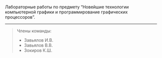 Лабораторные работы по предмету “Новейшие технологии компьютерной графики и программирование графических процессоров”.
___
>Члены команды:
>
>- Завьялов И.В.
>- Завьялов В.В.
>- Зокиров К.Ш.